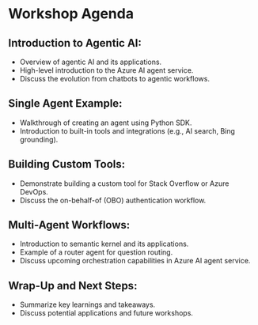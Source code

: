 # Workshop Agenda

## Introduction to Agentic AI:

- Overview of agentic AI and its applications.
- High-level introduction to the Azure AI agent service.
- Discuss the evolution from chatbots to agentic workflows. 

## Single Agent Example:
- Walkthrough of creating an agent using Python SDK.
- Introduction to built-in tools and integrations (e.g., AI search, Bing grounding). 

## Building Custom Tools:
- Demonstrate building a custom tool for Stack Overflow or Azure DevOps.
- Discuss the on-behalf-of (OBO) authentication workflow. 

## Multi-Agent Workflows:
- Introduction to semantic kernel and its applications.
- Example of a router agent for question routing.
- Discuss upcoming orchestration capabilities in Azure AI agent service. 

## Wrap-Up and Next Steps:

- Summarize key learnings and takeaways.
- Discuss potential applications and future workshops. 